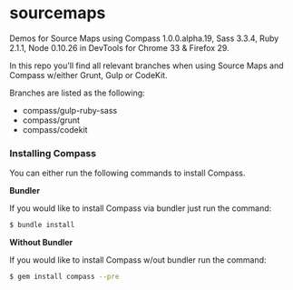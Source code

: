 sourcemaps
==========

Demos for Source Maps using Compass 1.0.0.alpha.19, Sass 3.3.4, Ruby 2.1.1, Node 0.10.26 in DevTools for Chrome 33
& Firefox 29.

In this repo you'll find all relevant branches when
using Source Maps and Compass w/either Grunt, Gulp
or CodeKit.

Branches are listed as the following:

- compass/gulp-ruby-sass
- compass/grunt
- compass/codekit

### Installing Compass

You can either run the following commands to install Compass. 

**Bundler**

If you would like to install Compass via bundler just run the command:

```bash
$ bundle install
```

**Without Bundler**

If you would like to install Compass w/out bundler run the command:

```bash
$ gem install compass --pre
```